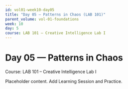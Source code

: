 ```yaml
---
id: vol01-week10-day05
title: "Day 05 — Patterns in Chaos (LAB 101)"
parent_volume: vol-01-foundations
week: 10
day: 5
course: LAB 101 – Creative Intelligence Lab I
---
```


# Day 05 — Patterns in Chaos
Course: LAB 101 – Creative Intelligence Lab I

Placeholder content. Add Learning Session and Practice.

